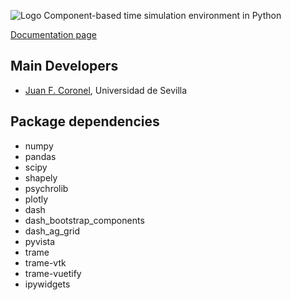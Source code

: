 ![Logo](https://app.opensimula.org/img/logo_opensimula.png)
Component-based time simulation environment in Python

[Documentation page](https://app.opensimula.org/)

## Main Developers

* [Juan F. Coronel](http://jfc.us.es), Universidad de Sevilla

## Package dependencies
- numpy
- pandas
- scipy
- shapely
- psychrolib
- plotly
- dash
- dash_bootstrap_components
- dash_ag_grid
- pyvista
- trame
- trame-vtk
- trame-vuetify
- ipywidgets

